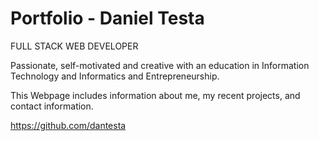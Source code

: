 # Portfolio - Daniel Testa

FULL STACK WEB DEVELOPER

Passionate, self-motivated and creative with an education in  Information Technology and Informatics and Entrepreneurship.

This Webpage includes information about me, my recent projects, and contact information.

https://github.com/dantesta
